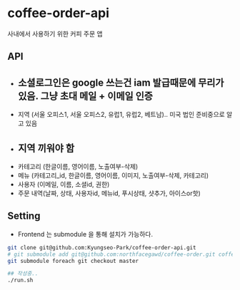 # coffee-order-api
사내에서 사용하기 위한 커피 주문 앱

## API 
 - ## 소셜로그인은 google 쓰는건 iam 발급때문에 무리가 있음. 그냥 초대 메일 + 이메일 인증
 - 지역 (서울 오피스1, 서울 오피스2, 유럽1, 유럽2, 베트남).. 미국 법인 준비중으로 알고 있음
 - ## 지역 끼워야 함
 - 카테고리 (한글이름, 영어이름, 노출여부-삭제)
 - 메뉴 (카테고리_id, 한글이름, 영어이름, 이미지, 노출여부-삭제, 카테고리)
 - 사용자 (이메일, 이름, 소셜id, 권한)
 - 주문 내역(날짜, 상태, 사용자id, 메뉴id, 푸시상태, 샷추가, 아이스or핫)

## Setting 
 - Frontend 는 submodule 을 통해 설치가 가능하다.
``` bash
git clone git@github.com:Kyungseo-Park/coffee-order-api.git
# git submodule add git@github.com:northfacegawd/coffee-order.git coffee-order
git submodule foreach git checkout master

## 작성중..
./run.sh
```
